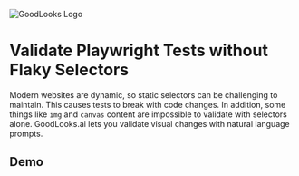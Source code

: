 ![GoodLooks Logo](https://github.com/dashcamio/goodlooks/assets/318295/feb1d637-f1b0-48a2-8fd7-d4b855ad93bd)

# Validate Playwright Tests without Flaky Selectors

Modern websites are dynamic, so static selectors can be challenging to maintain. This causes tests to break with code changes. In addition, some things like `img` and `canvas` content are impossible to validate with selectors alone. GoodLooks.ai lets you validate visual changes with natural language prompts. 

## Demo


